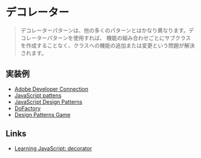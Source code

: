 # デコレーター

> デコレーターパターンは、他の多くのパターンとはかなり異なります。デコレーターパターンを使用すれば、
> 機能の組み合わせごとにサブクラスを作成することなく、クラスへの機能の追加または変更という問題が解決されます。

## 実装例
- [Adobe Developer Connection](https://github.com/stage-clear/Learning-javascript/blob/master/DesignPatterns/Adobe-Developer-Connection/decorator.md)
- [JavaScript pattens](https://github.com/stage-clear/Learning-javascript/blob/master/DesignPatterns/JavaScript-Patterns/decorator.md)
- [JavaScript Design Patterns](https://github.com/stage-clear/Learning-javascript/blob/master/DesignPatterns/JavaScript-Design-Patterns/decorator.md)
- [DoFactory](https://github.com/stage-clear/Learning-javascript/blob/master/DesignPatterns/dofactory.com/decorator.md)
- [Design Patterns Game](https://github.com/stage-clear/Learning-javascript/blob/master/DesignPatterns/designpatternsgame.com/decorator.md)

## Links
- [Learning JavaScript: decorator](https://github.com/stage-clear/Learning-javascript/blob/master/Books/978-4-87311-618-1/02/14.md)

